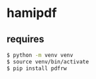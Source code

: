 # hamipdf

## requires

``` sh
$ python -m venv venv
$ source venv/bin/activate
$ pip install pdfrw
```
